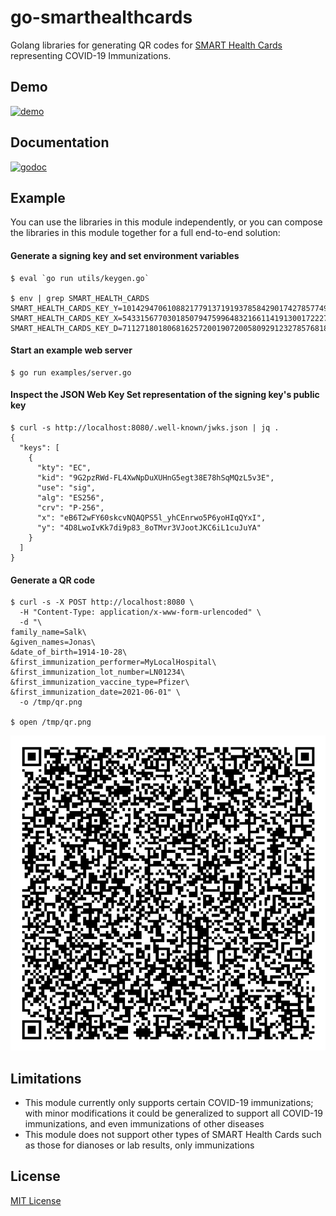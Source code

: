 # go-smarthealthcards

Golang libraries for generating QR codes for [SMART Health Cards](https://smarthealth.cards/en/)
representing COVID-19 Immunizations.

## Demo

[![demo](https://user-images.githubusercontent.com/1580649/144734873-55bf1beb-22bc-4eb4-a3fa-82a634417945.gif)](https://akgupta.ca/smart-health-cards)

## Documentation

[![godoc](https://godoc.org/github.com/amitkgupta/go-smarthealthcards/v2?status.png)](https://godoc.org/github.com/amitkgupta/go-smarthealthcards/v2)

## Example

You can use the libraries in this module independently, or you can compose the libraries in this
module together for a full end-to-end solution:

#### Generate a signing key and set environment variables

```
$ eval `go run utils/keygen.go`

$ env | grep SMART_HEALTH_CARDS
SMART_HEALTH_CARDS_KEY_Y=101429470610882177913719193785842901742785774962016470785491662750285266794880
SMART_HEALTH_CARDS_KEY_X=54331567703018507947599648321661141913001722275227305175319502486118882894610
SMART_HEALTH_CARDS_KEY_D=71127180180681625720019072005809291232785768180646325329981160435676730627285
```

#### Start an example web server

```
$ go run examples/server.go
```

#### Inspect the JSON Web Key Set representation of the signing key's public key

```
$ curl -s http://localhost:8080/.well-known/jwks.json | jq .
{
  "keys": [
    {
      "kty": "EC",
      "kid": "9G2pzRWd-FL4XwNpDuXUHnG5egt38E78hSqMQzL5v3E",
      "use": "sig",
      "alg": "ES256",
      "crv": "P-256",
      "x": "eB6T2wFY60skcvNQAQPS5l_yhCEnrwo5P6yoHIqQYxI",
      "y": "4D8LwoIvKk7di9p83_8oTMvr3VJootJKC6iL1cuJuYA"
    }
  ]
}
```

#### Generate a QR code

```
$ curl -s -X POST http://localhost:8080 \
  -H "Content-Type: application/x-www-form-urlencoded" \
  -d "\
family_name=Salk\
&given_names=Jonas\
&date_of_birth=1914-10-28\
&first_immunization_performer=MyLocalHospital\
&first_immunization_lot_number=LN01234\
&first_immunization_vaccine_type=Pfizer\
&first_immunization_date=2021-06-01" \
  -o /tmp/qr.png

$ open /tmp/qr.png
```

![](/examples/qr.png)

## Limitations

- This module currently only supports certain COVID-19 immunizations; with minor modifications it
could be generalized to support all COVID-19 immunizations, and even immunizations of other diseases
- This module does not support other types of SMART Health Cards such as those for dianoses or lab
results, only immunizations

## License

[MIT License](/LICENSE)

